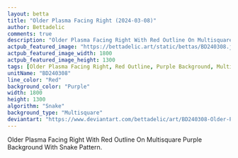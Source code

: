 ```yaml
---
layout: betta
title: "Older Plasma Facing Right (2024-03-08)"
author: Bettadelic
comments: true
description: "Older Plasma Facing Right With Red Outline On Multisquare Purple Background With Snake Pattern."
actpub_featured_image: "https://bettadelic.art/static/bettas/BD240308.jpg"
actpub_featured_image_width: 1800
actpub_featured_image_height: 1300
tags: [Older Plasma Facing Right, Red Outline, Purple Background, Multisquare Background Pattern, Snake Pattern, March 2024]
unitName: "BD240308"
line_color: "Red"
background_color: "Purple"
width: 1800
height: 1300
algorithm: "Snake"
background_type: "Multisquare"
deviantart: "https://www.deviantart.com/bettadelic/art/BD240308-Older-Plasma-Facing-Right-2024-03-08-1029414908"
---
```


Older Plasma Facing Right With Red Outline On Multisquare Purple Background With Snake Pattern.
